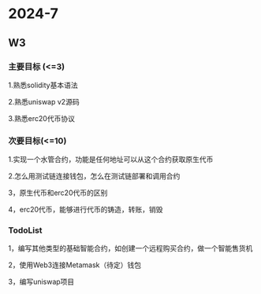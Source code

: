 # 2024-7

## W3

### 主要目标 (<=3)

1.熟悉solidity基本语法

2.熟悉uniswap v2源码

3.熟悉erc20代币协议


### 次要目标(<=10)

1.实现一个水管合约，功能是任何地址可以从这个合约获取原生代币

2.怎么用测试链连接钱包，怎么在测试链部署和调用合约

3，原生代币和erc20代币的区别

4，erc20代币，能够进行代币的铸造，转账，销毁

### TodoList

1，编写其他类型的基础智能合约，如创建一个远程购买合约，做一个智能售货机

2，使用Web3连接Metamask（待定）钱包

3，编写uniswap项目


